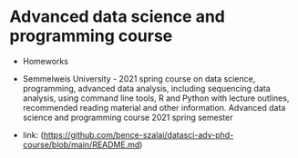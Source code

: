 # Advanced data science and programming course

* Homeworks
* Semmelweis University - 2021 spring course on data science, programming, advanced data analysis, including sequencing data analysis, using command line tools, R and Python with lecture outlines, recommended reading material and other information.
Advanced data science and programming course
2021 spring semester

* link: (https://github.com/bence-szalai/datasci-adv-phd-course/blob/main/README.md)
